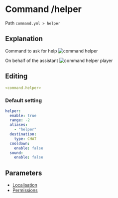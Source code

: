 # Command /helper
Path `command.yml > helper`

## Explanation
Command to ask for help
![command helper](/commandhelper.png)

On behalf of the assistant
![command helper player](/commandhelperadmin.png)

## Editing
```yaml
<command.helper>
```

### Default setting
```yaml
helper:
  enable: true
  range: -2
  aliases:
    - "helper"
  destination:
    type: CHAT
  cooldown:
    enable: false
  sound:
    enable: false
```

## Parameters

- [Localisation](/docs/localizations/ru_ru/command/helper/)
- [Permissions](/docs/permission/command/helper/)

<!--@include: @/parts/enable.md-->
<!--@include: @/parts/range.md-->
<!--@include: @/parts/aliases.md-->
<!--@include: @/parts/destination.md-->
<!--@include: @/parts/cooldown.md-->
<!--@include: @/parts/sound.md-->
